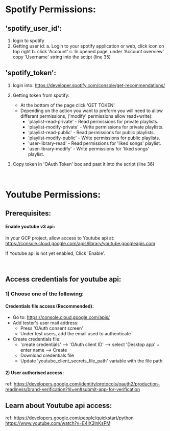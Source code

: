 # Spotify Permissions:
## 'spotify_user_id':
1. login to spotify
2. Getting user id:
    a. Login to your spotify application or web, click icon on top right
    b. click 'Account'
    c. In opened page, under 'Account overview' copy 'Username' string into the sctipt (line 35)

## 'spotify_token':
1. login into: https://developer.spotify.com/console/get-recommendations/
2. Getting token from spotify:
    - At the bottom of the page click 'GET TOKEN'
    - Depending on the action you want to preform you will need to allow differant permissions, ('modify' permissions allow read+write):
        - 'playlist-read-private' - Read permissions for private playlists.
        - 'playlist-modify-private' - Write permissions for private playlists.
        - 'playlist-read-public' - Read permissions for public playlists.
        - 'playlist-modify-public' - Write permissions for public playlists.
        - 'user-library-read' - Read permissions for 'liked songs' playlist.
        - 'user-library-modify' - Write permissions for 'liked songs' playlist.

3. Copy token in 'OAuth Token' box and past it into the script (line 36)

<br/>

# Youtube Permissions:
## Prerequisites:
#### Enable youtube v3 api:
In your GCP project, allow access to Youtube api at: https://console.cloud.google.com/apis/library/youtube.googleapis.com

If Youtube api is not yet enabled, Click 'Enable'.

<br/>

## Access credentials for youtube api:
### 1) Choose one of the following:
#### Credentials file access (Recommended):
- Go to: https://console.cloud.google.com/apis/
- Add tester's user mail address:
    - Press 'OAuth consent screen'
    - Under test users, add the email used to authenticate 
- Create credentials file:
    - 'create credentials' --> 'OAuth client ID' --> select 'Desktop app' + enter name --> Create
    - Download credentials file
    - Update 'youtube_client_secrets_file_path' variable with the file path

#### 2) User authorised access:
ref: https://developers.google.com/identity/protocols/oauth2/production-readiness/brand-verification?hl=en#submit-app-for-verification


## Learn about Youtube api access: 
ref: https://developers.google.com/people/quickstart/python
https://www.youtube.com/watch?v=E4lX2lnKsPM
